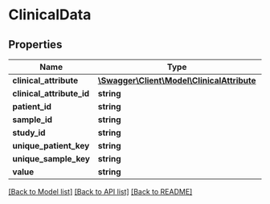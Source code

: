 # ClinicalData

## Properties
Name | Type | Description | Notes
------------ | ------------- | ------------- | -------------
**clinical_attribute** | [**\Swagger\Client\Model\ClinicalAttribute**](ClinicalAttribute.md) |  | [optional] 
**clinical_attribute_id** | **string** |  | 
**patient_id** | **string** |  | 
**sample_id** | **string** |  | [optional] 
**study_id** | **string** |  | 
**unique_patient_key** | **string** |  | [optional] 
**unique_sample_key** | **string** |  | [optional] 
**value** | **string** |  | [optional] 

[[Back to Model list]](../README.md#documentation-for-models) [[Back to API list]](../README.md#documentation-for-api-endpoints) [[Back to README]](../README.md)


